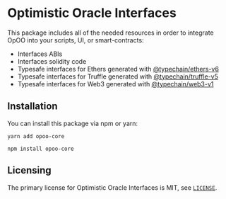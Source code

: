 # Optimistic Oracle Interfaces

This package includes all of the needed resources in order to integrate OpOO into your scripts, UI, or smart-contracts:

- Interfaces ABIs
- Interfaces solidity code
- Typesafe interfaces for Ethers generated with [@typechain/ethers-v6](https://www.npmjs.com/package/@typechain/ethers-v6)
- Typesafe interfaces for Truffle generated with [@typechain/truffle-v5](https://www.npmjs.com/package/@typechain/truffle-v5)
- Typesafe interfaces for Web3 generated with [@typechain/web3-v1](https://www.npmjs.com/package/@typechain/web3-v1)

## Installation

You can install this package via npm or yarn:

```console
yarn add opoo-core
```

```console
npm install opoo-core
```

## Licensing

The primary license for Optimistic Oracle Interfaces is MIT, see [`LICENSE`](./LICENSE).